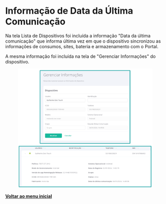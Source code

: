 # Informação de Data da Última Comunicação

Na tela Lista de Dispositivos foi incluída a informação "Data da última comunicação" que informa última vez em que o dispositivo sincronizou as informações de consumos, sites, bateria e armazenamento com o Portal.

A mesma informação foi incluída na tela de "Gerenciar Informações" do dispositivo.

<figure><img src="../../.gitbook/assets/image (92).png" alt=""><figcaption></figcaption></figure>

[**Voltar ao menu inicial** ](./)
